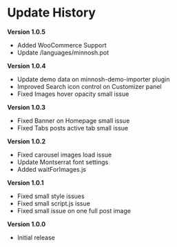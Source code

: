 # Update History

**Version 1.0.5**
 - Added WooCommerce Support
 - Update /languages/minnosh.pot

**Version 1.0.4**
 - Update demo data on minnosh-demo-importer plugin 
 - Improved Search icon control on Customizer panel 
 - Fixed Images hover opacity small issue

**Version 1.0.3**
 - Fixed Banner on Homepage small issue
 - Fixed Tabs posts active tab small issue

**Version 1.0.2**
 - Fixed carousel images load issue
 - Update Montserrat font settings
 - Added waitForImages.js

**Version 1.0.1**
 - Fixed small style issues
 - Fixed small script.js issue
 - Fixed small issue on one full post image
 
**Version 1.0.0**

- Initial release  
